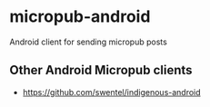 # micropub-android
Android client for sending micropub posts




## Other Android Micropub clients

* https://github.com/swentel/indigenous-android

